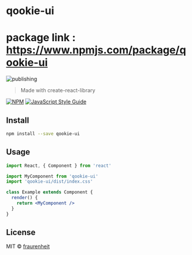 # qookie-ui

 # package link : https://www.npmjs.com/package/qookie-ui
 
![publishing](https://user-images.githubusercontent.com/66425078/192161754-351d6993-dfd0-4411-8d15-7c731073de58.png)


> Made with create-react-library

[![NPM](https://img.shields.io/npm/v/qookie-ui.svg)](https://www.npmjs.com/package/qookie-ui) [![JavaScript Style Guide](https://img.shields.io/badge/code_style-standard-brightgreen.svg)](https://standardjs.com)

## Install

```bash
npm install --save qookie-ui
```

## Usage

```jsx
import React, { Component } from 'react'

import MyComponent from 'qookie-ui'
import 'qookie-ui/dist/index.css'

class Example extends Component {
  render() {
    return <MyComponent />
  }
}
```

## License

MIT © [fraurenheit](https://github.com/fraurenheit)



